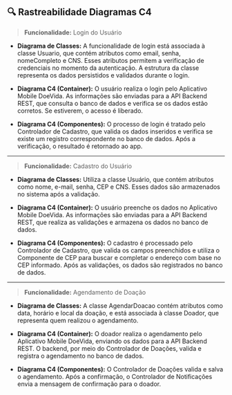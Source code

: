 ## 🔍 Rastreabilidade Diagramas C4

> **Funcionalidade:** Login do Usuário
- **Diagrama de Classes:** A funcionalidade de login está associada à classe Usuario, que contém atributos como email, senha, nomeCompleto e CNS. Esses atributos permitem a verificação de credenciais no momento da autenticação. A estrutura da classe representa os dados persistidos e validados durante o login.

- **Diagrama C4 (Container):** O usuário realiza o login pelo Aplicativo Mobile DoeVida. As informações são enviadas para a API Backend REST, que consulta o banco de dados e verifica se os dados estão corretos. Se estiverem, o acesso é liberado.
-  **Diagrama C4 (Componentes):** O processo de login é tratado pelo Controlador de Cadastro, que valida os dados inseridos e verifica se existe um registro correspondente no banco de dados. Após a verificação, o resultado é retornado ao app.

---

> **Funcionalidade:** Cadastro do Usuário
- **Diagrama de Classes:** Utiliza a classe Usuário, que contém atributos como nome, e-mail, senha, CEP e CNS. Esses dados são armazenados no sistema após a validação.

- **Diagrama C4 (Container):** O usuário preenche os dados no Aplicativo Mobile DoeVida. As informações são enviadas para a API Backend REST, que realiza as validações e armazena os dados no banco de dados.

- **Diagrama C4 (Componentes):** O cadastro é processado pelo Controlador de Cadastro, que valida os campos preenchidos e utiliza o Componente de CEP para buscar e completar o endereço com base no CEP informado. Após as validações, os dados são registrados no banco de dados.

---

> **Funcionalidade:** Agendamento de Doação

- **Diagrama de Classes:** A classe AgendarDoacao contém atributos como data, horário e local da doação, e está associada à classe Doador, que representa quem realizou o agendamento.
  
- **Diagrama C4 (Container):** O doador realiza o agendamento pelo Aplicativo Mobile DoeVida, enviando os dados para a API Backend REST. O backend, por meio do Controlador de Doações, valida e registra o agendamento no banco de dados.
  
- **Diagrama C4 (Componentes):** O Controlador de Doações valida e salva o agendamento. Após a confirmação, o Controlador de Notificações envia a mensagem de confirmação para o doador.

  
